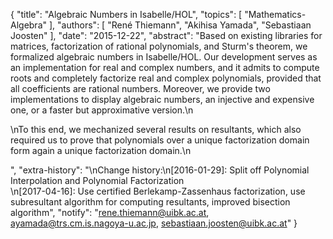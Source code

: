 {
    "title": "Algebraic Numbers in Isabelle/HOL",
    "topics": [
        "Mathematics-Algebra"
    ],
    "authors": [
        "René Thiemann",
        "Akihisa Yamada",
        "Sebastiaan Joosten"
    ],
    "date": "2015-12-22",
    "abstract": "Based on existing libraries for matrices, factorization of rational polynomials, and Sturm's theorem, we formalized algebraic numbers in Isabelle/HOL. Our development serves as an implementation for real and complex numbers, and it admits to compute roots and completely factorize real and complex polynomials, provided that all coefficients are rational numbers. Moreover, we provide two implementations to display algebraic numbers, an injective and expensive one, or a faster but approximative version.\n</p><p>\nTo this end, we mechanized several results on resultants, which also required us to prove that polynomials over a unique factorization domain form again a unique factorization domain.\n</p>",
    "extra-history": "\nChange history:\n[2016-01-29]: Split off Polynomial Interpolation and Polynomial Factorization<br>\n[2017-04-16]: Use certified Berlekamp-Zassenhaus factorization, use subresultant algorithm for computing resultants, improved bisection algorithm",
    "notify": "rene.thiemann@uibk.ac.at, ayamada@trs.cm.is.nagoya-u.ac.jp, sebastiaan.joosten@uibk.ac.at"
}